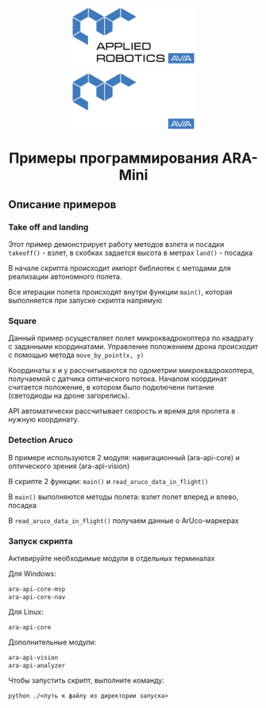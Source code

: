 <p align="center">
  <img style="
           display: block; 
           margin-left: auto;
           margin-right: auto;
           width: 50%;"
    src="../../logo/logo_black.png#gh-light-mode-only" alt="ara_logo"/>
</p>

<p align="center">
  <img style="
           display: block; 
           margin-left: auto;
           margin-right: auto;
           width: 50%;
  }"
    src="../../logo/logo_white.png#gh-dark-mode-only" alt="ara_logo"/>
</p>

<h1 style="text-align: center;">Примеры программирования ARA-Mini</h1>

## Описание примеров
### Take off and landing
Этот пример демонстрирует работу методов взлета и посадки  
`takeoff()` - взлет, в скобках задается высота в метрах 
`land()` - посадка

В начале скрипта происходит импорт библиотек с методами для реализации автономного полета.

Все итерации полета происходят внутри функции `main()`, которая выполняется при запуске скрипта напрямую
### Square
Данный пример осуществляет полет микроквадрокоптера по квадрату с заданными координатами. Управление положением дрона происходит с помощью метода `move_by_point(x, y)` 

Координаты x и y рассчитываются по одометрии микроквадрокоптера, получаемой с датчика оптического потока. Началом координат считается положение, в котором было подключени питание (светодиоды на дроне загорелись).

API автоматически рассчитывает скорость и время для пролета в нужную координату.
### Detection Aruco
В примере используются 2 модуля: навигационный (ara-api-core) и оптического зрения (ara-api-vision)

В скрипте 2 функции: `main()` и `read_aruco_data_in_flight()`

В `main()` выполняются методы полета: взлет полет вперед и влево, посадка

В `read_aruco_data_in_flight()` получаем данные о ArUco-маркерах
### Запуск скрипта
Активируйте необходимые модули в отдельных терминалах

Для Windows:
```
ara-api-core-msp
ara-api-core-nav
```

Для Linux:
```
ara-api-core
```

Дополнительные модули:
```
ara-api-vision
ara-api-analyzer
```

Чтобы запустить скрипт, выполните команду:
```
python ./<путь к файлу из директории запуска>
```